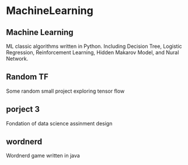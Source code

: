 # MachineLearning

## Machine Learning
ML classic algorithms written in Python. Including Decision Tree, Logistic Regression, Reinforcement Learning, Hidden Makarov Model, and Nural Network.

## Random TF
Some random small project exploring tensor flow

## porject 3
Fondation of data science assinment design

## wordnerd
Wordnerd game written in java

